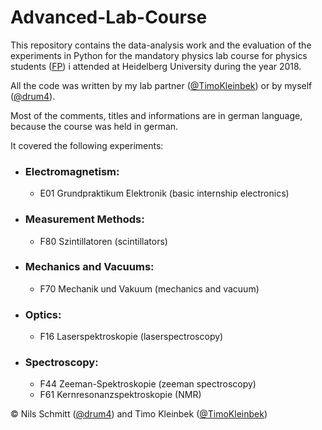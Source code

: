 # Advanced-Lab-Course

This repository contains the data-analysis work and the evaluation of the experiments in Python
for the mandatory physics lab course for physics students ([FP](https://www.physi.uni-heidelberg.de/Einrichtungen/FP/))
i attended at Heidelberg University during the year 2018.

All the code was written by my lab partner ([@TimoKleinbek](https://github.com/TimoKleinbek))
or by myself ([@drum4](https://github.com/drum4)).

Most of the comments, titles and informations are in german language, because the course was held in german.

It covered the following experiments:

- ### Electromagnetism:
  - E01 Grundpraktikum Elektronik (basic internship electronics)
- ### Measurement Methods:
  - F80 Szintillatoren (scintillators)
- ### Mechanics and Vacuums:
  - F70 Mechanik und Vakuum (mechanics and vacuum)
- ### Optics:
  - F16 Laserspektroskopie (laserspectroscopy)
- ### Spectroscopy:
  - F44 Zeeman-Spektroskopie (zeeman spectroscopy)
  - F61 Kernresonanzspektroskopie (NMR)
  
&copy; Nils Schmitt ([@drum4](https://github.com/drum4)) and Timo Kleinbek ([@TimoKleinbek](https://github.com/TimoKleinbek))
